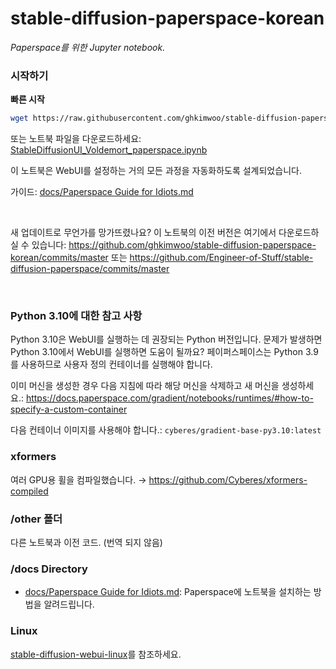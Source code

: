 # stable-diffusion-paperspace-korean

_Paperspace를 위한 Jupyter notebook._

### 시작하기

**빠른 시작**
```bash
wget https://raw.githubusercontent.com/ghkimwoo/stable-diffusion-paperspace-korean/master/StableDiffusionUI_Voldemort_paperspace.ipynb
```

또는 노트북 파일을 다운로드하세요: [StableDiffusionUI_Voldemort_paperspace.ipynb](https://raw.githubusercontent.com/ghkimwoo/stable-diffusion-paperspace-korean/master/StableDiffusionUI_Voldemort_paperspace.ipynb)

이 노트북은 WebUI를 설정하는 거의 모든 과정을 자동화하도록 설계되었습니다.

가이드: [docs/Paperspace Guide for Idiots.md](https://github.com/ghkimwoo/stable-diffusion-paperspace-korean/blob/main/docs/Paperspace%20Guide%20for%20Idiots.md)

<br>

새 업데이트로 무언가를 망가뜨렸나요? 이 노트북의 이전 버전은 여기에서 다운로드하실 수 있습니다: https://github.com/ghkimwoo/stable-diffusion-paperspace-korean/commits/master
또는 https://github.com/Engineer-of-Stuff/stable-diffusion-paperspace/commits/master

<br>

### Python 3.10에 대한 참고 사항

Python 3.10은 WebUI를 실행하는 데 권장되는 Python 버전입니다. 문제가 발생하면 Python 3.10에서 WebUI를 실행하면 도움이 될까요? 페이퍼스페이스는 Python 3.9를 사용하므로 사용자 정의 컨테이너를 실행해야 합니다.

이미 머신을 생성한 경우 다음 지침에 따라 해당 머신을 삭제하고 새 머신을 생성하세요.: https://docs.paperspace.com/gradient/notebooks/runtimes/#how-to-specify-a-custom-container

다음 컨테이너 이미지를 사용해야 합니다.: `cyberes/gradient-base-py3.10:latest`


### xformers

여러 GPU용 휠을 컴파일했습니다. → https://github.com/Cyberes/xformers-compiled

### /other 폴더

다른 노트북과 이전 코드. (번역 되지 않음)

### /docs Directory
- [docs/Paperspace Guide for Idiots.md](https://github.com/Engineer-of-Stuff/stable-diffusion-paperspace/blob/main/docs/Paperspace%20Guide%20for%20Idiots.md): Paperspace에 노트북을 설치하는 방법을 알려드립니다.

### Linux

[stable-diffusion-webui-linux](https://github.com/Cyberes/stable-diffusion-webui-linux)를 참조하세요.
